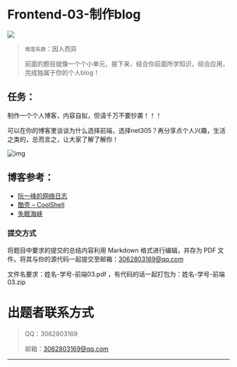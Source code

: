 # Frontend-03-制作blog

![](https://p.sda1.dev/22/3e67a9bb8199c4f48c0eae3162b2313a/Net305.png)

> `难度系数`：因人而异
>
> 前面的题目就像一个个小单元，接下来，结合你前面所学知识，综合应用，完成独属于你的个人blog！

## 任务：

制作一个个人博客，内容自拟，但请千万不要抄袭！！！

可以在你的博客里谈谈为什么选择前端，选择net305？再分享点个人兴趣，生活之类的，总而言之，让大家了解了解你！

![img](https://misakafu-1328545692.cos.ap-chengdu.myqcloud.com/img/202503062036676.webp)

## 博客参考： 

- [阮一峰的网络日志](https://www.ruanyifeng.com/blog/)
- [酷壳 – CoolShell](https://coolshell.cn/featured)
- [失眠海峡](https://blog.imalan.cn/)

### 提交方式

将题目中要求的提交的总结内容利用 Markdown 格式进行编辑，并存为 PDF 文件。将其与你的源代码一起提交至邮箱：3062803169@qq.com

文件名要求：姓名-学号-前端03.pdf ，有代码的话一起打包为：姓名-学号-前端03.zip 

# 出题者联系⽅式
> <font style="background-color:#FFFFFF;">QQ：3062803169</font>
>
> 邮箱：3062803169@qq.com

---